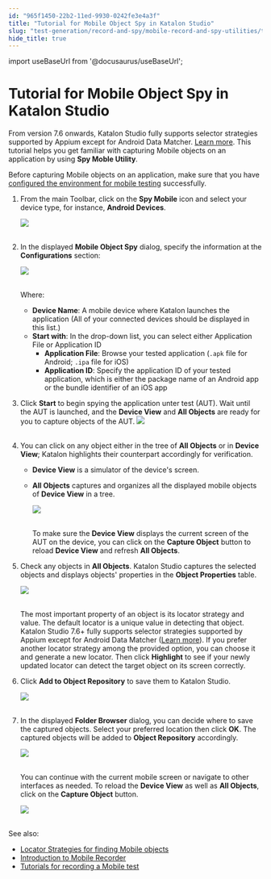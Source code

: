 ```yaml
---
id: "965f1450-22b2-11ed-9930-0242fe3e4a3f"
title: "Tutorial for Mobile Object Spy in Katalon Studio"
slug: "test-generation/record-and-spy/mobile-record-and-spy-utilities/tutorial-for-mobile-object-spy-in-katalon-studio"
hide_title: true
---
```

import useBaseUrl from '@docusaurus/useBaseUrl';


# <a id="id" class="anchor_top_offset"/><a id="ariaid-title1" class="anchor_top_offset"/>Tutorial for Mobile Object Spy in <span xmlns="http://www.w3.org/1999/xhtml" className="ph">Katalon Studio</span> 

<p xmlns="http://www.w3.org/1999/xhtml" className="p">From version 7.6 onwards, Katalon Studio fully supports selector strategies supported by Appium except for Android Data Matcher. <a className="xref" href="/docs/test-generation/test-objects/mobile-test-objects/locators-and-object-identification-in-katalon-studio">Learn more</a>. This tutorial helps you get familiar with capturing Mobile objects on an application by using <strong className="ph b">Spy Moble Utility</strong>.</p> 
<p xmlns="http://www.w3.org/1999/xhtml" className="p">Before capturing Mobile objects on an application, make sure that you have <a className="xref" href="/docs/test-generation/manage-projects/set-up-projects/mobile-testing/android/mobile-android-setup-in-katalon-studio">configured the environment for mobile testing</a> successfully.</p> 
<ol xmlns="http://www.w3.org/1999/xhtml" className="ol"><li className="li">     <p className="p">From the main Toolbar, click on the <strong className="ph b">Spy Mobile</strong> icon and select your device type, for instance, <strong className="ph b">Android Devices</strong>.</p>     <p className="p"> <img className="image" src={useBaseUrl("https://github.com/katalon-studio/docs-images/raw/master/katalon-studio/docs/spy-mobile-utility/spy-icon.png")} width={175} /><br /><br />     </p>   </li><li className="li">     <p className="p">In the displayed <strong className="ph b">Mobile Object Spy</strong> dialog, specify the information at the <strong className="ph b">Configurations</strong> section:</p>     <p className="p"> <img className="image" src={useBaseUrl("https://github.com/katalon-studio/docs-images/raw/master/katalon-studio/docs/spy-mobile-utility/configurations.png")} width={365} /><br /><br />     </p>     <p className="p">Where:</p>     <ul className="ul"><li className="li"> <strong className="ph b">Device Name</strong>: A mobile device where Katalon launches the application (All of your connected devices should be displayed in this list.)</li><li className="li"> <strong className="ph b">Start with</strong>: In the drop-down list, you can select either Application File or Application ID <ul className="ul"><li className="li"> <strong className="ph b">Application File</strong>: Browse your tested application (<code className="ph codeph">.apk</code> file for Android; <code className="ph codeph">.ipa</code> file for iOS)</li><li className="li"> <strong className="ph b">Application ID</strong>: Specify the application ID of your tested application, which is either the package name of an Android app or the bundle identifier of an iOS app</li></ul>       </li></ul>   </li><li className="li">     <p className="p">Click <strong className="ph b">Start</strong> to begin spying the application unter test (AUT). Wait until the AUT is launched, and the <strong className="ph b">Device View</strong> and <strong className="ph b">All Objects</strong> are ready for you to capture objects of the AUT. <img className="image" src={useBaseUrl("https://github.com/katalon-studio/docs-images/raw/master/katalon-studio/docs/spy-mobile-utility/windows.png")} width={1101} /><br /><br />     </p>   </li><li className="li">     <p className="p">You can click on any object either in the tree of <strong className="ph b">All Objects</strong> or in <strong className="ph b">Device View</strong>; Katalon highlights their counterpart accordingly for verification.</p>     <ul className="ul"><li className="li"> <strong className="ph b">Device View</strong> is a simulator of the device's screen.</li><li className="li">         <p className="p"> <strong className="ph b">All Objects</strong> captures and organizes all the displayed mobile objects of <strong className="ph b">Device View</strong> in a tree.</p>         <p className="p"> <img className="image" src={useBaseUrl("https://github.com/katalon-studio/docs-images/raw/master/katalon-studio/docs/spy-mobile-utility/highlight.png")} width={731} /><br /><br />         </p>         <p className="p">To make sure the <strong className="ph b">Device View</strong> displays the current screen of the AUT on the device, you can click on the <strong className="ph b">Capture Object</strong> button to reload <strong className="ph b">Device View</strong> and refresh <strong className="ph b">All Objects</strong>.</p>       </li></ul></li><li className="li">     <p className="p">Check any objects in <strong className="ph b">All Objects</strong>. Katalon Studio captures the selected objects and displays objects' properties in the <strong className="ph b">Object Properties</strong> table.</p>     <p className="p"> <img className="image" src={useBaseUrl("https://github.com/katalon-studio/docs-images/raw/master/katalon-studio/docs/spy-mobile-utility/add-object.png")} width={1100} /><br /><br />     </p>     <p className="p">The most important property of an object is its locator strategy and value. The default locator is a unique value in detecting that object. Katalon Studio 7.6+ fully supports selector strategies supported by Appium except for Android Data Matcher (<a className="xref" href="/docs/test-generation/test-objects/mobile-test-objects/locators-and-object-identification-in-katalon-studio">Learn more</a>). If you prefer another locator strategy among the provided option, you can choose it and generate a new locator. Then click <strong className="ph b">Highlight</strong> to see if your newly updated locator can detect the target object on its screen correctly.</p>   </li><li className="li">     <p className="p">Click <strong className="ph b">Add to Object Repository</strong> to save them to Katalon Studio.</p>     <p className="p"> <img className="image" src={useBaseUrl("https://github.com/katalon-studio/docs-images/raw/master/katalon-studio/docs/spy-mobile-utility/image2017-1-23-173A173A48.png")} /><br /><br />     </p>   </li><li className="li"><p className="p">In the displayed <strong className="ph b">Folder Browser</strong> dialog, you can decide where to save the captured objects. Select your preferred location then click <strong className="ph b">OK</strong>. The captured objects will be added to <strong className="ph b">Object Repository</strong> accordingly.</p><p className="p"> <img className="image" src={useBaseUrl("https://github.com/katalon-studio/docs-images/raw/master/katalon-studio/docs/spy-mobile-utility/save.png")} width={310} /><br /><br />     </p><p className="p">You can continue with the current mobile screen or navigate to other interfaces as needed. To reload the <strong className="ph b">Device View</strong> as well as <strong className="ph b">All Objects</strong>, click on the <strong className="ph b">Capture Object</strong> button.</p><p className="p"> <img className="image" src={useBaseUrl("https://github.com/katalon-studio/docs-images/raw/master/katalon-studio/docs/spy-mobile-utility/image2017-1-23-173A03A31.png")} /><br /><br />     </p></li></ol> 
<p xmlns="http://www.w3.org/1999/xhtml" className="p">See also:</p> 
<ul xmlns="http://www.w3.org/1999/xhtml" className="ul"><li className="li"> <a className="xref" href="/docs/test-generation/test-objects/mobile-test-objects/locators-and-object-identification-in-katalon-studio">Locator Strategies for finding Mobile objects</a>   </li><li className="li"> <a className="xref" href="/docs/test-generation/record-and-spy/mobile-record-and-spy-utilities/introduction-to-mobile-recorder-in-katalon-studio">Introduction to Mobile Recorder</a>   </li><li className="li"> <a className="xref" href="/docs/test-generation/record-and-spy/mobile-record-and-spy-utilities/mobile-recorder-tutorial---7.6-onwards">Tutorials for recording a Mobile test</a>   </li></ul> 
